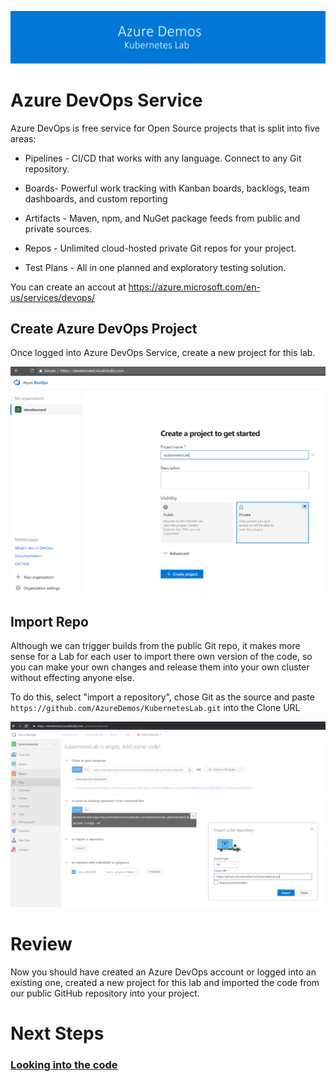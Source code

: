 [![banner](../images/banner-lab.png)](../../README.md)

# Azure DevOps Service

Azure DevOps is free service for Open Source projects that is split into five areas:

* Pipelines - CI/CD that works with any language. Connect to any Git repository.

* Boards- Powerful work tracking with Kanban boards, backlogs, team dashboards, and custom reporting

* Artifacts - Maven, npm, and NuGet package feeds from public and private sources.

* Repos - Unlimited cloud-hosted private Git repos for your project. 

* Test Plans - All in one planned and exploratory testing solution.

You can create an accout at https://azure.microsoft.com/en-us/services/devops/

## Create Azure DevOps Project

Once logged into Azure DevOps Service, create a new project for this lab.

![Create DevOps Project](images/createproject.png)

## Import Repo

Although we can trigger builds from the public Git repo, it makes more sense for a Lab for each user to import there own version of the code, so you can make your own changes and release them into your own cluster without effecting anyone else. 

To do this, select "import a repository", chose Git as the source and paste ```https://github.com/AzureDemos/KubernetesLab.git``` into the Clone URL

![Import Repo](images/importrepo.png)

# Review

Now you should have created an Azure DevOps account or logged into an existing one, created a new project for this lab and imported the code from our public GitHub repository into your project. 


# Next Steps 

### [Looking into the code](../LookingIntoTheCode)